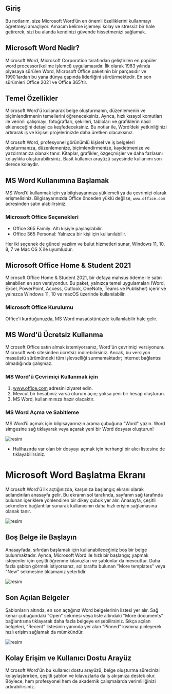 ## Giriş

Bu notlarım, size Microsoft Word’ün en önemli özelliklerini kullanmayı öğretmeyi amaçlıyor. 
Amacım kelime işlemeyi kolay ve stressiz bir hale getirerek, sizi bu alanda kendinizi güvende hissetmenizi sağlamak.

## Microsoft Word Nedir?

Microsoft Word, Microsoft Corporation tarafından geliştirilen en popüler word processor(kelime işlemci) uygulamasıdır. 
İlk olarak 1983 yılında piyasaya sürülen Word, Microsoft Office paketinin bir parçasıdır ve 1990'lardan bu yana dünya çapında liderliğini sürdürmektedir. 
En son sürümleri Office 2021 ve Office 365'tir.

## Temel Özellikler

Microsoft Word'ü kullanarak belge oluşturmanın, düzenlemenin ve biçimlendirmenin temellerini öğreneceksiniz. 
Ayrıca, hızlı kısayol komutları ile verimli çalışmayı, fotoğrafları, şekilleri, tabloları ve grafiklerin nasıl ekleneceğini detaylıca keşfedeceksiniz.
Bu notlar ile, Word’deki yetkinliğinizi artırarak iş ve kişisel projelerinizde daha üretken olacaksınız. 

Microsoft Word, profesyonel görünümlü kişisel ve iş belgeleri oluşturmanıza, düzenlemenize, biçimlendirmenize, kaydetmenize ve yazdırmanıza olanak tanır. 
Kitaplar, grafikler, özgeçmişler ve daha fazlasını kolaylıkla oluşturabilirsiniz. Basit kullanıcı arayüzü sayesinde kullanımı son derece kolaydır.

## MS Word Kullanımına Başlamak

MS Word’ü kullanmak için ya bilgisayarınıza yüklemeli ya da çevrimiçi olarak erişmelisiniz. 
Bilgisayarınızda Office önceden yüklü değilse, `www.office.com` adresinden satın alabilirsiniz. 

### Microsoft Office Seçenekleri

- Office 365 Family: Altı kişiyle paylaşılabilir.
- Office 365 Personal: Yalnızca bir kişi için kullanılabilir.

Her iki seçenek de güncel yazılım ve bulut hizmetleri sunar, Windows 11, 10, 8, 7 ve Mac OS X ile uyumludur.

## Microsoft Office Home & Student 2021

Microsoft Office Home & Student 2021, bir defaya mahsus ödeme ile satın alınabilen en son versiyondur. 
Bu paket, yalnızca temel uygulamaları (Word, Excel, PowerPoint, Access, Outlook, OneNote, Teams ve Publisher) içerir ve yalnızca Windows 11, 10 ve macOS üzerinde kullanılabilir.

### Microsoft Office Kurulumu

Office'i kurduğunuzda, MS Word masaüstünüzde kullanılabilir hale gelir.

## MS Word'ü Ücretsiz Kullanma

Microsoft Office satın almak istemiyorsanız, Word'ün çevrimiçi versiyonunu Microsoft web sitesinden ücretsiz indirebilirsiniz.
Ancak, bu versiyon masaüstü sürümündeki tüm işlevselliği sunmamaktadır; internet bağlantısı olmadığında çalışmaz. 

### MS Word'ü Çevrimiçi Kullanmak için

1. www.office.com adresini ziyaret edin.
2. Mevcut bir hesabınız varsa oturum açın; yoksa yeni bir hesap oluşturun.
3. MS Word, kullanımınıza hazır olacaktır.

### MS Word Açma ve Sabitleme

MS Word’ü açmak için bilgisayarınızın arama çubuğuna "Word" yazın. Word simgesine sağ tıklayarak veya açarak yeni bir Word dosyası oluşturun!

![resim](https://i.ibb.co/j4sR8BB/1-Open-Word.png)
* Halihazırda var olan bir dosyayı açmak için herhangi bir alıcı listesine de tıklayabilirsiniz.


# Microsoft Word Başlatma Ekranı

Microsoft Word'ü ilk açtığınızda, karşınıza başlangıç ekranı olarak adlandırılan anasayfa gelir. 
Bu ekranın sol tarafında, sayfanın sağ tarafında bulunan içeriklere yönlendiren bir dikey çubuk yer alır. 
Anasayfa, çeşitli sekmelere bağlantılar sunarak kullanıcının daha hızlı erişim sağlamasına olanak tanır.

![resim](https://i.ibb.co/JQtRbJS/2-Word.png)

## Boş Belge ile Başlayın

Anasayfada, sıfırdan başlamak için kullanabileceğiniz boş bir belge bulunmaktadır. 
Ayrıca, Microsoft Word ile hızlı bir başlangıç yapmak isteyenler için çeşitli öğrenme kılavuzları ve şablonlar da mevcuttur. 
Daha fazla şablon görmek istiyorsanız, sol tarafta bulunan "More templates" veya "New" sekmesine tıklamanız yeterlidir.

![resim](https://i.ibb.co/d4069fb/3-Word-New.png)

## Son Açılan Belgeler

Şablonların altında, en son açtığınız Word belgelerinin listesi yer alır. 
Sağ kenar çubuğundaki "Open" sekmesi veya liste altındaki "More documents" bağlantısına tıklayarak daha fazla belgeye erişebilirsiniz. 
Sıkça açılan belgeleri, "Recent" listesinin yanında yer alan "Pinned" kısmına pinleyerek hızlı erişim sağlamak da mümkündür.

![resim](https://i.ibb.co/fNJBG6S/4-Word-Recent.png)

## Kolay Erişim ve Kullanıcı Dostu Arayüz

Microsoft Word'ün bu kullanıcı dostu arayüzü, belge oluşturma sürecinizi kolaylaştırırken, 
çeşitli şablon ve kılavuzlarla da iş akışınıza destek olur. Böylece, hem profesyonel hem de akademik çalışmalarda verimliliğinizi artırabilirsiniz.
